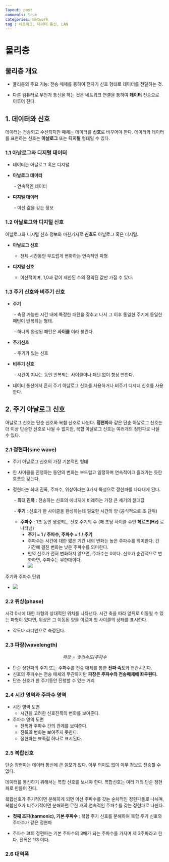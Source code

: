 ```yaml
---
layout: post
comments: true
categories: Network
tag : 네트워크, 데이터 통신, LAN
---
```


# 물리층

 

## 물리층 개요

- 물리층의 주요 기능: 전송 매체를 통하여 전자기 신호 형태로 데이터를 전달하는 것.

- 다른 컴퓨터로 무언가 통신을 하는 것은 네트워크 연결을 통하여 **데이터** 전송으로 이루어 진다.

 

## 1. 데이터와 신호

데이터는 전송되고 수신되지만 매체는 데이터를 **신호**로 바꾸어야 한다. 데이터와 데이터를 표현하는 신호는 **아날로그** 또는 **디지털** 형태일 수 있다.

 

### 1.1 아날로그와 디지털 데이터

- 데이터는 아날로그 혹은 디지털

- **아날로그 데이터**

  ​    - 연속적인 데이터

- **디지털 데이터**

  ​    - 이산 값을 갖는 정보

 

### 1.2 아날로그와 디지털 신호

아날로그와 디지털 신호 정보와 마찬가지로 **신호**도 아날로그 혹은 디지털.

- **아날로그 신호**

     - 전체 시간동안 부드럽게 변화하는 연속적인 파형

- **디지털 신호**

     - 이산적이며, 1,0과 같이 제한된 수의 정의된 값만 가질 수 있다.

 

### 1.3 주기 신호와 비주기 신호

- **주기** 

  ​    - 측정 가능한 시간 내에 특정한 패턴을 갖추고 나서 그 이후 동일한 주기에 동일한 패턴이 반복되는 형태.

  ​    - 하나의 완성된 패턴은 **사이클** 이라 불린다.

- **주기신호**

  ​    - 주기가 있는 신호

- **비주기 신호**

  ​    -  시간이 지나는 동안 반복되는 사이클이나 패턴 없이 항상 변한다.

- 데이터 통신에서 흔히 주기 아날로그 신호를 사용하거나 비주기 디지터 신호를 사용한다.

  


## 2. 주기 아날로그 신호

아날로그 신호는 단순 신호와 복합 신호로 나뉜다. **정현파**와 같은 단순 아날로그 신호는 더 이상 단순한 신호로 나뉠 수 없지만, 복합 아날로그 신호는 여러개의 정현파로 나뉠 수 있다.

 

### 2.1 정현파(sine wave)

- 주기 아날로그 신호의 가장 기본적인 형태

- 한 사이클을 진행하는 동안의 변화는 부드럽고 일정하며 연속적이고 흘러가는 듯한 흐름으 갖는다.

- 정현파는 최대 진폭, 주파수, 위상이라는 3가지 특성으로 정현파를 나타내게 된다.

  ​    -  **최대 진폭** : 전송하는 신호의 에너지에 비레하는 가장 큰 세기의 절대값

  ​    -  **주기** : 신호가 한 사이클을 완성하는데 필요한 시간의 양 (공식적으로 초 단위)

     -  **주파수** : 1초 동안 생성되는 신호 주기의 수 (매 초당 사이클 수인 **헤르츠(Hz)** 로 나타냄)
          -  **주기 	= 1 / 주파수, 주파수 = 1 / 주기**
          -  주파수는 시간에 대한 짧은 기간 내의 변화는 높은 주파수를 의미한다. 긴 기간에 걸친 변화는 낮은 주파수를 의미한다.
          -  만약 신호가 전혀 변화하지 않으면, 주파수는 0이다. 신호가 순간적으로 변화하면, 주파수는 무한대이다.
          -  ![](http://mblogthumb4.phinf.naver.net/MjAxNzAyMjNfMTA4/MDAxNDg3ODQxMzI4NDQx.202yXEH3u9ypVJYL5J95XIu6oSfBRi7CBpsrvc15MMIg.Y1KW_fZaWGzEZlTonps4kZ7j8b5udItiN9SW2NOLZ-Ag.PNG.gnc4620/%EC%8A%A4%ED%81%AC%EB%A6%B0%EC%83%B7_2017-02-20_%EC%98%A4%ED%9B%84_9.11.20.png?type=w800)

 

주기와 주파수 단위

- ![](<https://t1.daumcdn.net/cfile/tistory/2706824254C6DCDC07>)

 

### 2.2 위상(phase)

시각 0시에 대한 파형의 상대적인 위치를 나타낸다. 시간 축을 따라 앞뒤로 이동될 수 있는 파형이 있다면, 위상은 그 이동된 양을 이르며 첫 사이클의 상태를 표시한다.

- 각도나 라디안으로 측정된다.



### 2.3 파장(wavelength)

$$
파장 = 빛의 속도 / 주파수
$$

- 단순 정현파의 주기 또는 주파수를 전송 매체를 통한 **전파 속도**와 연관시킨다.
- 신호의 주파수는 전송 매체와 무관하지만 **파장은 주파수와 전송매체에 좌우된다.**
- 단순 신호가 한 주기동안 진행할 수 있는 거리



### 2.4 시간 영역과 주파수 영역

- 시간 영역 도면
  - 시간을 고려한 신호진폭의 변화를 보여준다.
- 주파수 영역 도면
  - 진폭과 주파수 간의 관계를 보여준다.
  - 진폭의 변화는 보여주지 못한다.
  - 정현파는 뾰족점 하나로 표시된다.



### 2.5 복합신호

단순 정현파는 데이터 통신에 큰 쓸모가 없다. 아무 의미도 없이 아무 정보도 전송할 수 없다.

데이터를 통신하기 위해서는 복합 신호를 보내야 한다. 복합신호는 여러 개의 단순 정현파로 만들어 진다.



복합신호가 주기적이면 분해하게 되면 이산 주파수를 갖는 순차적인 정현파들로 나뉘며, 복합신호가 비주기적이면 분해하면 무한 개의 연속적인 주파수를 갖는 정현파로 나뉜다.

- **첫째 조파(harmonic), 기본 주파수** : 복합 주기 신호를 분해하여 복합 주기 신호와 주파수가 같은 정현파

- 주파수 3f의 정편파는 기본 주파수의 3배가 되는 주파수를 가지며 제 3주파라고 한다. 진폭은 1/3 이다.



### 2.6 대역폭





